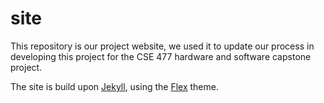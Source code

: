

site
====

This repository is our project website, we used it to update our process in
developing this project for the CSE 477 hardware and software capstone project.

The site is build upon [Jekyll](http://jekyllrb.com), using the [Flex](http://the-development.github.io/flex/) theme.


